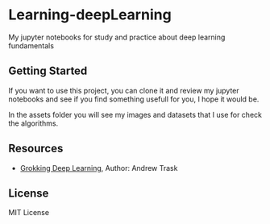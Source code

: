 # Learning-deepLearning

My jupyter notebooks for study and practice about deep learning fundamentals

## Getting Started

If you want to use this project, you can clone it and review my jupyter notebooks and see if you find something usefull for you, I hope it would be.

In the assets folder you will see my images and datasets that I use for check the algorithms.

## Resources

* [Grokking Deep Learning](https://www.manning.com/books/grokking-deep-learning), Author: Andrew Trask

## License

MIT License
